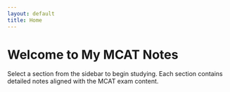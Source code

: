 ```yaml
---
layout: default
title: Home
---
```


# Welcome to My MCAT Notes

Select a section from the sidebar to begin studying. Each section contains detailed notes aligned with the MCAT exam content.
